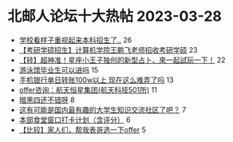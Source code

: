# 北邮人论坛十大热帖 2023-03-28

- [学校看样子重视起来本科招生了..](https://bbs.byr.cn/article/Picture/3283019) 26
- [【考研学硕招生】计算机学院王鹏飞老师招收考研学硕](https://bbs.byr.cn/article/AimGraduate/1222930) 23
- [【转】超神准！星座小王子独创的新型占卜、來一起試玩一下！](https://bbs.byr.cn/article/Constellations/326533) 22
- [游泳馆毕业生可以进吗](https://bbs.byr.cn/article/Talking/6383113) 15
- [手机银行单日转账100w以上 现在这么难弄了吗](https://bbs.byr.cn/article/Financial/82587) 13
- [offer咨询：航天恒星集团(航天科技501所)](https://bbs.byr.cn/article/WorkLife/1198357) 11
- [暗黑四还不错呀](https://bbs.byr.cn/article/Diablo/358365) 8
- [这有可能是国内最有趣的大学生知识交流社区了吧？](https://bbs.byr.cn/article/Entrepreneurship/28751) 7
- [本部食堂窗口打卡计划（含评分）](https://bbs.byr.cn/article/Food/523572) 6
- [【比较】家人们，帮我表哥选一下offer](https://bbs.byr.cn/article/Job/2187620) 5


